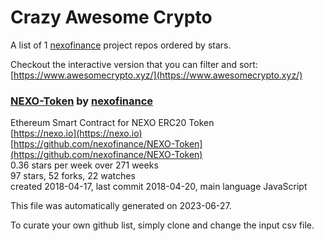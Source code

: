 # Crazy Awesome Crypto
A list of 1 [nexofinance](https://github.com/nexofinance) project repos ordered by stars.  

Checkout the interactive version that you can filter and sort: 
[https://www.awesomecrypto.xyz/](https://www.awesomecrypto.xyz/)  


### [NEXO-Token](https://github.com/nexofinance/NEXO-Token) by [nexofinance](https://github.com/nexofinance)  
Ethereum Smart Contract for NEXO ERC20 Token  
[https://nexo.io](https://nexo.io)  
[https://github.com/nexofinance/NEXO-Token](https://github.com/nexofinance/NEXO-Token)  
0.36 stars per week over 271 weeks  
97 stars, 52 forks, 22 watches  
created 2018-04-17, last commit 2018-04-20, main language JavaScript  


This file was automatically generated on 2023-06-27.  

To curate your own github list, simply clone and change the input csv file.  